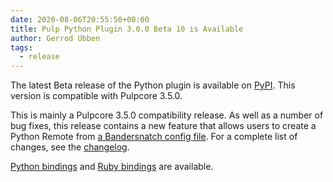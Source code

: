 ```yaml
---
date: 2020-08-06T20:55:50+00:00
title: Pulp Python Plugin 3.0.0 Beta 10 is Available
author: Gerrod Ubben
tags:
  - release
---
```

<!-- more -->
The latest Beta release of the Python plugin is available on [PyPI](https://pypi.org/project/pulp-python/3.0.0b10/). This version is compatible with Pulpcore 3.5.0.

This is mainly a Pulpcore 3.5.0 compatibility release. As well as a number of bug fixes, this release contains a new feature that allows users to create a Python Remote from [a Bandersnatch config file](https://pulp.plan.io/issues/6929). For a complete list of changes, see the [changelog](https://pulp-python.readthedocs.io/en/latest/changes.html#b10-2020-08-05).

[Python bindings](https://pypi.org/project/pulp-rpm-client/3.5.0/) and [Ruby bindings](https://rubygems.org/gems/pulp_python_client/versions/3.0.0b10) are available.
